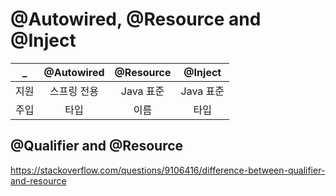 # @Autowired, @Resource and @Inject

_ | @Autowired | @Resource | @Inject
:--:|:--:|:--:|:--:
지원 | 스프링 전용 | Java 표준 | Java 표준
주입 | 타입 | 이름 | 타입

## @Qualifier and @Resource
https://stackoverflow.com/questions/9106416/difference-between-qualifier-and-resource
